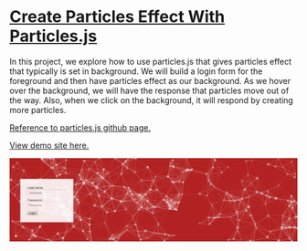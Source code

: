 # [Create Particles Effect With Particles.js](https://www.youtube.com/watch?v=qK3cgD09Qf0)

In this project, we explore how to use particles.js that gives particles effect that typically is set in background. We will build a login form for the foreground and then have particles effect as our background. As we hover over the background, we will have the response that particles move out of the way. Also, when we click on the background, it will respond by creating more particles.

[Reference to particles.js github page.](https://github.com/VincentGarreau/particles.js/)

[View demo site here.](https://webdevtuts.github.io/particles_effect_login_form/)

![Preview](screenshot.png)
